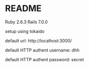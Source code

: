 # README

Ruby 2.6.3
Rails 7.0.0

setup using tokaido

default url: http://localhost:3000/

default HTTP authent username: dhh

default HTTP authent password: secret
